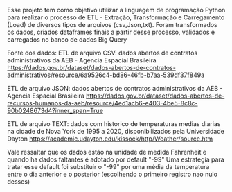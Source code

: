 Esse projeto tem como objetivo utilizar a linguagem de programação Python para realizar o processo de ETL - Extração, Transformação e Carregamento (Load) de diversos tipos de arquivos (csv,Json,txt).
Foram transformados os dados, criados dataframes finais a partir desse processo, validados e carregados no banco de dados Big Query 

Fonte dos dados:
ETL de arquivo CSV: dados abertos de contratos administrativos da AEB - Agencia Espacial Brasileira 
https://dados.gov.br/dataset/dados-abertos-de-contratos-administrativos/resource/6a9526c4-bd86-46fb-b7aa-539df37f849a

ETL de arquivo JSON: dados abertos de contratos administrativos da AEB - Agencia Espacial Brasileira 
https://dados.gov.br/dataset/dados-abertos-de-recursos-humanos-da-aeb/resource/4ed1acb6-e403-4be5-8c8c-90b0248673d4?inner_span=True

ETL de arquivo TEXT: dados com historico de temperaturas medias diarias na cidade de Nova York de 1995 a 2020, disponibilizados pela Universidade Dayton
https://academic.udayton.edu/kissock/http/Weather/source.htm

Vale ressaltar que os dados estão na unidade de medida Fahrenheit e quando ha dados faltantes é adotado por default "-99"
Uma estrategia para tratar esse default foi substituir o "-99" por uma média da temperatura entre o dia anterior e o posterior (escolhendo o primeiro registro nao nulo desses)
